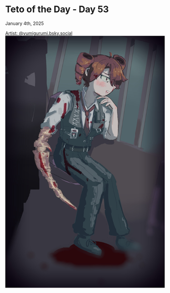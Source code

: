 # Teto of the Day - Day 53
<div class="post-date">January 4th, 2025</div>


[Artist: @yumigurumi.bsky.social](https://bsky.app/profile/yumigurumi.bsky.social/post/3levdmajjzk2y)
![Kasane Teto Art](/totd/DAY_53.jpg)